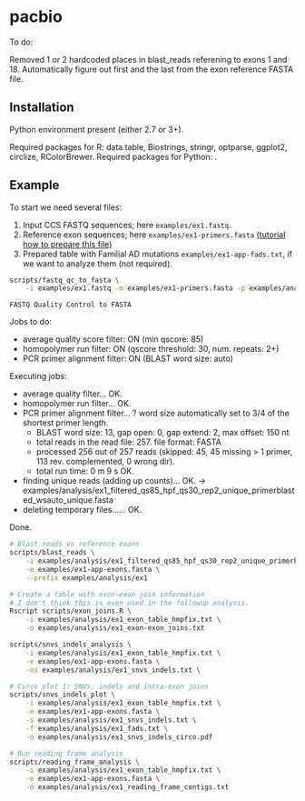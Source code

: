 # pacbio

To do:

Removed 1 or 2 hardcoded places in blast_reads referening to exons 1 and 18.
Automatically figure out first and the last from the exon reference
FASTA file.


## Installation

Python environment present (either 2.7 or 3+).

Required packages for R: data.table, Biostrings, stringr, optparse, ggplot2, circlize, RColorBrewer.
Required packages for Python: .

## Example

To start we need several files:

1. Input CCS FASTQ sequences; here `examples/ex1.fastq`.
2. Reference exon sequences; here `examples/ex1-primers.fasta` [(tutorial how to
prepare this file)](prepare_reference_exons.md)
3. Prepared table with Familial AD mutations `examples/ex1-app-fads.txt`, if we
want to analyze them (not required).

```sh
scripts/fastq_qc_to_fasta \
	-i examples/ex1.fastq -m examples/ex1-primers.fasta -p examples/analysis/ex1
```

    FASTQ Quality Control to FASTA

Jobs to do:
* average quality score filter: ON (min qscore: 85)
* homopolymer run filter: ON (qscore threshold: 30, num. repeats: 2+)
* PCR primer alignment filter: ON (BLAST word size: auto)

Executing jobs:
* average quality filter... OK.
* homopolymer run filter... OK.
* PCR primer alignment filter...
  ? word size automatically set to 3/4 of the shortest primer length.
  - BLAST word size: 13, gap open: 0, gap extend: 2, max offset: 150 nt
  - total reads in the read file: 257. file format: FASTA
  - processed   256 out of   257 reads (skipped:   45,   45 missing > 1 primer,  113 rev. complemented,  0 wrong dir).
  - total run time: 0 m 9 s
  OK.
* finding unique reads (adding up counts)...  OK.
  -> examples/analysis/ex1_filtered_qs85_hpf_qs30_rep2_unique_primerblasted_wsauto_unique.fasta
* deleting temporary files...... OK.

Done.

```sh
# Blast reads vs reference exons
scripts/blast_reads \
    -i examples/analysis/ex1_filtered_qs85_hpf_qs30_rep2_unique_primerblasted_wsauto_unique.fasta \
    -e examples/ex1-app-exons.fasta \
    --prefix examples/analysis/ex1

# Create a table with exon-exon join information
# I don't think this is even used in the followup analysis.
Rscript scripts/exon_joins.R \
    -i examples/analysis/ex1_exon_table_hmpfix.txt \
    -o examples/analysis/ex1_exon-exon_joins.txt

scripts/snvs_indels_analysis \
    -i examples/analysis/ex1_exon_table_hmpfix.txt \
    -e examples/ex1-app-exons.fasta \
    -os examples/analysis/ex1_snvs_indels.txt \

# Circo plot 1: SNVs, indels and intra-exon joins
scripts/snvs_indels_plot \
    -i examples/analysis/ex1_exon_table_hmpfix.txt \
    -e examples/ex1-app-exons.fasta \
    -s examples/analysis/ex1_snvs_indels.txt \
    -f examples/analysis/ex1_fads.txt \
    -o examples/analysis/ex1_snvs_indels_circo.pdf

# Run reading frame analysis
scripts/reading_frame_analysis \
	-i examples/analysis/ex1_exon_table_hmpfix.txt \
	-e examples/ex1-app-exons.fasta \
	-o examples/analysis/ex1_reading_frame_contigs.txt
```